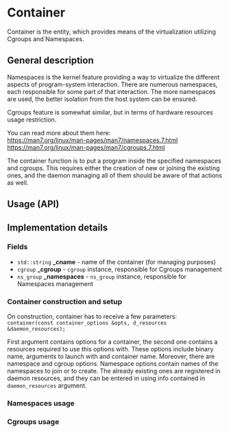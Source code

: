 # Container

Container is the entity, which provides means of the virtualization utilizing Cgroups and Namespaces.

## General description

Namespaces is the kernel feature providing a way to virtualize the different aspects of program-system interaction.
There are numerous namespaces, each responsible for some part of that interaction.
The more namespaces are used, the better isolation from the host system can be ensured.

Cgroups feature is somewhat similar, but in terms of hardware resources usage restriction.

You can read more about them here: <br>
https://man7.org/linux/man-pages/man7/namespaces.7.html <br>
https://man7.org/linux/man-pages/man7/cgroups.7.html <br>

The container function is to put a program inside the specified namespaces and cgroups.
This requires either the creation of new or joining the existing ones, and the daemon managing all of them should be aware of that actions as well.


## Usage (API)



## Implementation details

### Fields

* `std::string` <b>_cname</b> - name of the container (for managing purposes) <br>
* `cgroup` <b>_cgroup</b> - `cgroup` instance, responsible for Cgroups management
* `ns_group` <b>_namespaces</b> - `ns_group` instance, responsible for Namespaces management

### Container construction and setup

On construction, container has to receive a few parameters: <br>
`container(const container_options &opts, d_resources &daemon_resources);`

First argument contains options for a container, the second one contains a resources required to use this options with.
These options include binary name, arguments to launch with and container name.
Moreover, there are namespace and cgroup options. 
Namespace options contain names of the namespaces to join or to create.
The already existing ones are registered in daemon resources, and they can be entered in using info contained in `daemon_resources` argument.


### Namespaces usage



### Cgroups usage





